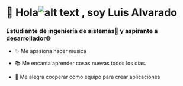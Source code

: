  # 🚀 Hola![alt text](image.png) , soy Luis Alvarado

### Estudiante de ingeniería de sistemas📝 y aspirante a desarrollador🌐 


* ✨ Me apasiona hacer musica 

* 📚 Me encanta aprender cosas nuevas todos los días.

*  🤝 Me alegra cooperar como equipo para crear aplicaciones



